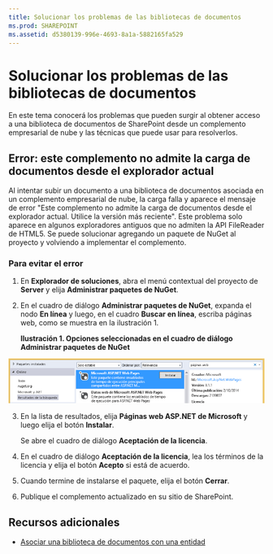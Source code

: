 ```yaml
---
title: Solucionar los problemas de las bibliotecas de documentos
ms.prod: SHAREPOINT
ms.assetid: d5380139-996e-4693-8a1a-5882165fa529
---
```



# Solucionar los problemas de las bibliotecas de documentos
En este tema conocerá los problemas que pueden surgir al obtener acceso a una biblioteca de documentos de SharePoint desde un complemento empresarial de nube y las técnicas que puede usar para resolverlos.






## Error: este complemento no admite la carga de documentos desde el explorador actual

Al intentar subir un documento a una biblioteca de documentos asociada en un complemento empresarial de nube, la carga falla y aparece el mensaje de error "Este complemento no admite la carga de documentos desde el explorador actual. Utilice la versión más reciente". Este problema solo aparece en algunos exploradores antiguos que no admiten la API FileReader de HTML5. Se puede solucionar agregando un paquete de NuGet al proyecto y volviendo a implementar el complemento.




### Para evitar el error


1. En **Explorador de soluciones**, abra el menú contextual del proyecto de **Server** y elija **Administrar paquetes de NuGet**.


2. En el cuadro de diálogo **Administrar paquetes de NuGet**, expanda el nodo **En línea** y luego, en el cuadro **Buscar en línea**, escriba páginas web, como se muestra en la ilustración 1.

   **Ilustración 1. Opciones seleccionadas en el cuadro de diálogo Administrar paquetes de NuGet**



![Opciones seleccionadas en el cuadro de diálogo Administrar paquetes de NuGet](images/NuGet.PNG)





3. En la lista de resultados, elija **Páginas web ASP.NET de Microsoft** y luego elija el botón **Instalar**.

    Se abre el cuadro de diálogo **Aceptación de la licencia**.


4. En el cuadro de diálogo **Aceptación de la licencia**, lea los términos de la licencia y elija el botón **Acepto** si está de acuerdo.


5. Cuando termine de instalarse el paquete, elija el botón **Cerrar**.


6. Publique el complemento actualizado en su sitio de SharePoint.



## Recursos adicionales
<a name="bk_addresources"> </a>


-  [Asociar una biblioteca de documentos con una entidad](associate-a-document-library-with-an-entity.md)




